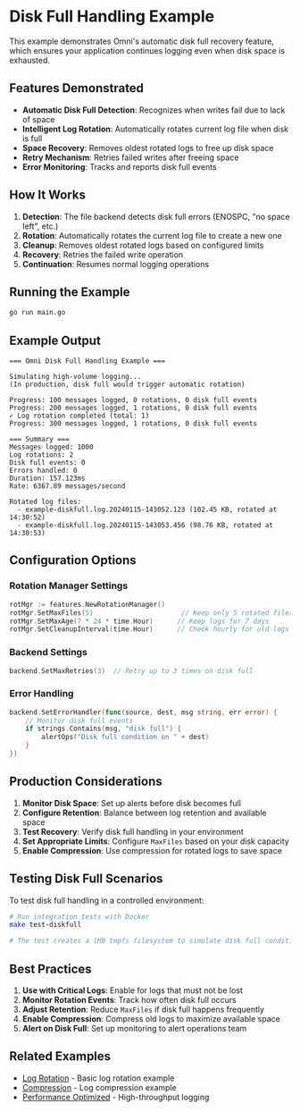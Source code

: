 # Disk Full Handling Example

This example demonstrates Omni's automatic disk full recovery feature, which ensures your application continues logging even when disk space is exhausted.

## Features Demonstrated

- **Automatic Disk Full Detection**: Recognizes when writes fail due to lack of space
- **Intelligent Log Rotation**: Automatically rotates current log file when disk is full
- **Space Recovery**: Removes oldest rotated logs to free up disk space
- **Retry Mechanism**: Retries failed writes after freeing space
- **Error Monitoring**: Tracks and reports disk full events

## How It Works

1. **Detection**: The file backend detects disk full errors (ENOSPC, "no space left", etc.)
2. **Rotation**: Automatically rotates the current log file to create a new one
3. **Cleanup**: Removes oldest rotated logs based on configured limits
4. **Recovery**: Retries the failed write operation
5. **Continuation**: Resumes normal logging operations

## Running the Example

```bash
go run main.go
```

## Example Output

```
=== Omni Disk Full Handling Example ===

Simulating high-volume logging...
(In production, disk full would trigger automatic rotation)

Progress: 100 messages logged, 0 rotations, 0 disk full events
Progress: 200 messages logged, 1 rotations, 0 disk full events
✓ Log rotation completed (total: 1)
Progress: 300 messages logged, 1 rotations, 0 disk full events

=== Summary ===
Messages logged: 1000
Log rotations: 2
Disk full events: 0
Errors handled: 0
Duration: 157.123ms
Rate: 6367.89 messages/second

Rotated log files:
  - example-diskfull.log.20240115-143052.123 (102.45 KB, rotated at 14:30:52)
  - example-diskfull.log.20240115-143053.456 (98.76 KB, rotated at 14:30:53)
```

## Configuration Options

### Rotation Manager Settings

```go
rotMgr := features.NewRotationManager()
rotMgr.SetMaxFiles(5)                      // Keep only 5 rotated files
rotMgr.SetMaxAge(7 * 24 * time.Hour)      // Keep logs for 7 days
rotMgr.SetCleanupInterval(time.Hour)      // Check hourly for old logs
```

### Backend Settings

```go
backend.SetMaxRetries(3)  // Retry up to 3 times on disk full
```

### Error Handling

```go
backend.SetErrorHandler(func(source, dest, msg string, err error) {
    // Monitor disk full events
    if strings.Contains(msg, "disk full") {
        alertOps("Disk full condition on " + dest)
    }
})
```

## Production Considerations

1. **Monitor Disk Space**: Set up alerts before disk becomes full
2. **Configure Retention**: Balance between log retention and available space
3. **Test Recovery**: Verify disk full handling in your environment
4. **Set Appropriate Limits**: Configure `MaxFiles` based on your disk capacity
5. **Enable Compression**: Use compression for rotated logs to save space

## Testing Disk Full Scenarios

To test disk full handling in a controlled environment:

```bash
# Run integration tests with Docker
make test-diskfull

# The test creates a 1MB tmpfs filesystem to simulate disk full conditions
```

## Best Practices

1. **Use with Critical Logs**: Enable for logs that must not be lost
2. **Monitor Rotation Events**: Track how often disk full occurs
3. **Adjust Retention**: Reduce `MaxFiles` if disk full happens frequently
4. **Enable Compression**: Compress old logs to maximize available space
5. **Alert on Disk Full**: Set up monitoring to alert operations team

## Related Examples

- [Log Rotation](../rotation/) - Basic log rotation example
- [Compression](../compression/) - Log compression example
- [Performance Optimized](../performance-optimized/) - High-throughput logging